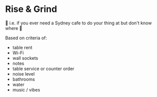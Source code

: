 # Rise & Grind 
🦜 i.e. if you ever need a Sydney cafe to do your thing at but don't know where 🦉

Based on criteria of: 
* table rent 
* Wi-Fi 
* wall sockets 
* notes 
* table service or counter order
* noise level 
* bathrooms 
* water
* music / vibes
